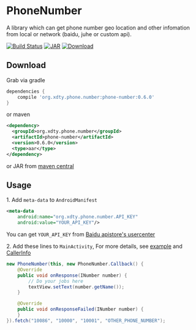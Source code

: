 # PhoneNumber
A library which can get phone number geo location and other infomation from local or network (baidu, juhe or custom api).

[![Build Status](https://travis-ci.org/xdtianyu/PhoneNumber.svg?branch=master)](https://travis-ci.org/xdtianyu/PhoneNumber)
[![JAR](https://img.shields.io/maven-central/v/org.xdty.phone.number/phone-number.svg)](http://central.maven.org/maven2/org/xdty/phone/number/phone-number/)
[![Download](https://api.bintray.com/packages/xdtianyu/maven/phone-number/images/download.svg)](https://bintray.com/xdtianyu/maven/phone-number/_latestVersion)

## Download

Grab via gradle

```groovy
dependencies {
    compile 'org.xdty.phone.number:phone-number:0.6.0'
}
```

or maven

```xml
<dependency>
  <groupId>org.xdty.phone.number</groupId>
  <artifactId>phone-number</artifactId>
  <version>0.6.0</version>
  <type>aar</type>
</dependency>
```

or JAR from [maven central](http://central.maven.org/maven2/org/xdty/phone/number/phone-number/)

## Usage

1\. Add `meta-data` to `AndroidManifest`

```xml
<meta-data
    android:name="org.xdty.phone.number.API_KEY"
    android:value="YOUR_API_KEY"/>
```

You can get `YOUR_API_KEY` from [Baidu apistore's usercenter](http://apistore.baidu.com/astore/usercenter)

2\. Add these lines to `MainActivity`, For more details, see [example](https://github.com/xdtianyu/PhoneNumber/tree/master/example) and [CallerInfo](https://github.com/xdtianyu/CallerInfo)

```java
new PhoneNumber(this, new PhoneNumber.Callback() {
    @Override
    public void onResponse(INumber number) {
        // Do your jobs here
        textView.setText(number.getName());
    }

    @Override
    public void onResponseFailed(INumber number) {
    }
}).fetch("10086", "10000", "10001", "OTHER_PHONE_NUMBER");
```

